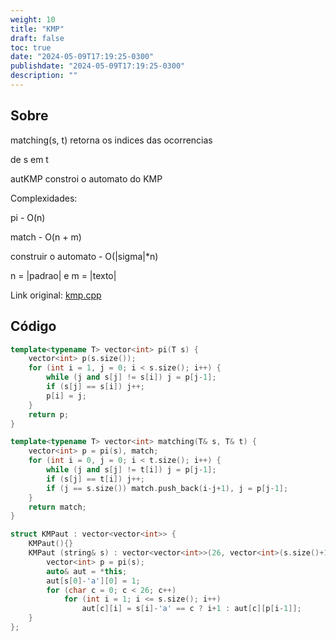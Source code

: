 ```yaml
---
weight: 10
title: "KMP"
draft: false
toc: true
date: "2024-05-09T17:19:25-0300"
publishdate: "2024-05-09T17:19:25-0300"
description: ""
---
```


## Sobre
 matching(s, t) retorna os indices das ocorrencias

 de s em t

 autKMP constroi o automato do KMP



 Complexidades:

 pi - O(n)

 match - O(n + m)

 construir o automato - O(|sigma|*n)

 n = |padrao| e m = |texto|



Link original: [kmp.cpp](https://github.com/brunomaletta/Biblioteca/tree/master/Codigo/Strings/kmp.cpp)

## Código
```cpp
template<typename T> vector<int> pi(T s) {
	vector<int> p(s.size());
	for (int i = 1, j = 0; i < s.size(); i++) {
		while (j and s[j] != s[i]) j = p[j-1];
		if (s[j] == s[i]) j++;
		p[i] = j;
	}
	return p;
}

template<typename T> vector<int> matching(T& s, T& t) {
	vector<int> p = pi(s), match;
	for (int i = 0, j = 0; i < t.size(); i++) {
		while (j and s[j] != t[i]) j = p[j-1];
		if (s[j] == t[i]) j++;
		if (j == s.size()) match.push_back(i-j+1), j = p[j-1];
	}
	return match;
}

struct KMPaut : vector<vector<int>> {
	KMPaut(){}
	KMPaut (string& s) : vector<vector<int>>(26, vector<int>(s.size()+1)) {
		vector<int> p = pi(s);
		auto& aut = *this;
		aut[s[0]-'a'][0] = 1;
		for (char c = 0; c < 26; c++)
			for (int i = 1; i <= s.size(); i++)
				aut[c][i] = s[i]-'a' == c ? i+1 : aut[c][p[i-1]];
	}
};
```
